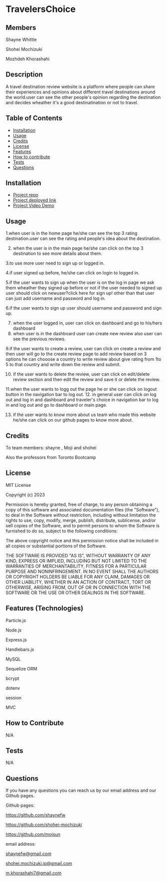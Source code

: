 # TravelersChoice

## Members

Shayne Whittle

Shohei Mochizuki

Mozhdeh Khorashahi

## Description

A travel destination review website is a platform where people can share their experiences and opinions about different travel destinations around the world.user can see the other people's opinion regarding the destination and decides wheather it's a good destinatination or not to travel.

## Table of Contents

- [Installation](#installation)
- [Usage](#usage)
- [Credits](#credits)
- [License](#license)
- [Features](#feature)
- [How to contribute](#Howtocontribute)
- [Tests](#tests)
- [Questions](#questions)

## Installation

- [Project repo](https://github.com/shaynefw/TravelersChoice)
- [Project deployed link](https://travelerschoice.herokuapp.com/)
- [Project Video Demo]()

## Usage

1.when user is in the home page he/she can see the top 3 rating destination.user can see the rating and people's idea about the destination.

2. when the user is in the main page he/she can click on the top 3 destination to see more details about them.

3.to use more user need to sign up or logged in.

4.if user signed up before, he/she can click on login to logged in.

5.if the user wants to sign up when the user is on the log in page we ask them wheather they signed up before or not if the user needed to signed up user should click on newuser?click here for sign up! other than that user can just add username and password and log in.

6.if the user wants to sign up user should username and password and sign up.

7. when the user logged in, user can click on dashboard and go to his/hers dashboard
8. when user is in the dashboard user can create new review also user can see the previous reviews.

9.if the user wants to create a review, user can click on create a review and then user will go to the create review page to add review based on 3 options he can chooose a country to write review about give rating from 1to 5 to that country and write down the review and submit.

10. if the user wants to delete the review, user can click on edit/delete review section and then edit the review and save it or delete the review.

11.when the user wants to logg out the page he or she can click on logout button in the navigation bar to log out. 12. in general user can click on log out and log in and dashboard and traveler's choice in navigation bar to log in and log out and go to dashboard or main page.

13. if the user wants to know more about us team who made this website he/she can click on our github pages to know more about.

## Credits

To team members: shayne , Moji and shohei

Also the professors from Toronto Bootcamp

## License

MIT License

Copyright (c) 2023

Permission is hereby granted, free of charge, to any person obtaining a copy
of this software and associated documentation files (the "Software"), to deal
in the Software without restriction, including without limitation the rights
to use, copy, modify, merge, publish, distribute, sublicense, and/or sell
copies of the Software, and to permit persons to whom the Software is
furnished to do so, subject to the following conditions:

The above copyright notice and this permission notice shall be included in all
copies or substantial portions of the Software.

THE SOFTWARE IS PROVIDED "AS IS", WITHOUT WARRANTY OF ANY KIND, EXPRESS OR
IMPLIED, INCLUDING BUT NOT LIMITED TO THE WARRANTIES OF MERCHANTABILITY,
FITNESS FOR A PARTICULAR PURPOSE AND NONINFRINGEMENT. IN NO EVENT SHALL THE
AUTHORS OR COPYRIGHT HOLDERS BE LIABLE FOR ANY CLAIM, DAMAGES OR OTHER
LIABILITY, WHETHER IN AN ACTION OF CONTRACT, TORT OR OTHERWISE, ARISING FROM,
OUT OF OR IN CONNECTION WITH THE SOFTWARE OR THE USE OR OTHER DEALINGS IN THE
SOFTWARE.

## Features (Technologies)

Particle.js

Node.js

Express.js

Handlebars.js

MySQL

Sequelize ORM

bcrypt

dotenv

session

MVC

## How to Contribute

N/A

## Tests

N/A

## Questions

If you have any questions you can reach us by our email address and our Github pages.

Github pages:

https://github.com/shaynefw

https://github.com/shohei-mochizuki

https://github.com/mojsun

email address:

shaynefw@gmail.com

shohei.mochizuki.jp@gmail.com

m.khorashahi7@gmail.com
